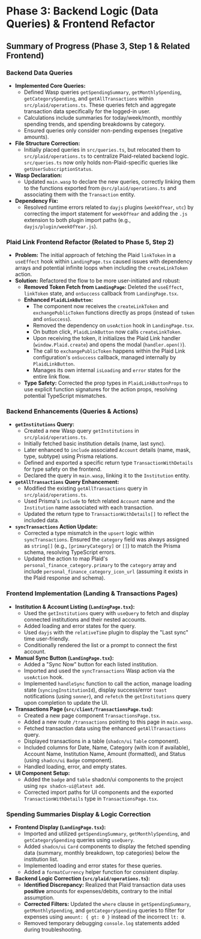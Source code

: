 # Phase 3: Backend Logic (Data Queries) & Frontend Refactor

## Summary of Progress (Phase 3, Step 1 & Related Frontend)

### Backend Data Queries

- **Implemented Core Queries:**
    - Defined Wasp queries `getSpendingSummary`, `getMonthlySpending`, `getCategorySpending`, and `getAllTransactions` within `src/plaid/operations.ts`. These queries fetch and aggregate transaction data specifically for the logged-in user.
    - Calculations include summaries for today/week/month, monthly spending trends, and spending breakdowns by category.
    - Ensured queries only consider non-pending expenses (negative amounts).
- **File Structure Correction:**
    - Initially placed queries in `src/queries.ts`, but relocated them to `src/plaid/operations.ts` to centralize Plaid-related backend logic. `src/queries.ts` now only holds non-Plaid-specific queries like `getUserSubscriptionStatus`.
- **Wasp Declaration:**
    - Updated `main.wasp` to declare the new queries, correctly linking them to the functions exported from `@src/plaid/operations.ts` and associating them with the `Transaction` entity.
- **Dependency Fix:**
    - Resolved runtime errors related to `dayjs` plugins (`weekOfYear`, `utc`) by correcting the import statement for `weekOfYear` and adding the `.js` extension to both plugin import paths (e.g., `dayjs/plugin/weekOfYear.js`).

### Plaid Link Frontend Refactor (Related to Phase 5, Step 2)

- **Problem:** The initial approach of fetching the Plaid `linkToken` in a `useEffect` hook within `LandingPage.tsx` caused issues with dependency arrays and potential infinite loops when including the `createLinkToken` action.
- **Solution:** Refactored the flow to be more user-initiated and robust:
    - **Removed Token Fetch from `LandingPage`:** Deleted the `useEffect`, `linkToken` state, and `onSuccess` callback from `LandingPage.tsx`.
    - **Enhanced `PlaidLinkButton`:**
        - The component now receives the `createLinkToken` and `exchangePublicToken` functions directly as props (instead of `token` and `onSuccess`).
        - Removed the dependency on `useAction` hook in `LandingPage.tsx`.
        - On button click, `PlaidLinkButton` now calls `createLinkToken`.
        - Upon receiving the token, it initializes the Plaid Link handler (`window.Plaid.create`) and opens the modal (`handler.open()`).
        - The call to `exchangePublicToken` happens within the Plaid Link configuration's `onSuccess` callback, managed internally by `PlaidLinkButton`.
        - Manages its own internal `isLoading` and `error` states for the entire link flow.
    - **Type Safety:** Corrected the prop types in `PlaidLinkButtonProps` to use explicit function signatures for the action props, resolving potential TypeScript mismatches.

### Backend Enhancements (Queries & Actions)

- **`getInstitutions` Query:**
    - Created a new Wasp query `getInstitutions` in `src/plaid/operations.ts`.
    - Initially fetched basic institution details (name, last sync).
    - Later enhanced to `include` associated `Account` details (name, mask, type, subtype) using Prisma relations.
    - Defined and exported a specific return type `TransactionWithDetails` for type safety on the frontend.
    - Declared the query in `main.wasp`, linking it to the `Institution` entity.
- **`getAllTransactions` Query Enhancement:**
    - Modified the existing `getAllTransactions` query in `src/plaid/operations.ts`.
    - Used Prisma's `include` to fetch related `Account` name and the `Institution` name associated with each transaction.
    - Updated the return type to `TransactionWithDetails[]` to reflect the included data.
- **`syncTransactions` Action Update:**
    - Corrected a type mismatch in the `upsert` logic within `syncTransactions`. Ensured the `category` field was always assigned as `string[]` (e.g., `[primaryCategory]` or `[]`) to match the Prisma schema, resolving TypeScript errors.
    - Updated the action to map Plaid's `personal_finance_category.primary` to the `category` array and include `personal_finance_category_icon_url` (assuming it exists in the Plaid response and schema).

### Frontend Implementation (Landing & Transactions Pages)

- **Institution & Account Listing (`LandingPage.tsx`):**
    - Used the `getInstitutions` query with `useQuery` to fetch and display connected institutions and their nested accounts.
    - Added loading and error states for the query.
    - Used `dayjs` with the `relativeTime` plugin to display the "Last sync" time user-friendly.
    - Conditionally rendered the list or a prompt to connect the first account.
- **Manual Sync Button (`LandingPage.tsx`):**
    - Added a "Sync Now" button for each listed institution.
    - Imported and used the `syncTransactions` Wasp action via the `useAction` hook.
    - Implemented `handleSync` function to call the action, manage loading state (`syncingInstitutionId`), display success/error `toast` notifications (using `sonner`), and `refetch` the `getInstitutions` query upon completion to update the UI.
- **Transactions Page (`src/client/TransactionsPage.tsx`):**
    - Created a new page component `TransactionsPage.tsx`.
    - Added a new route `/transactions` pointing to this page in `main.wasp`.
    - Fetched transaction data using the enhanced `getAllTransactions` query.
    - Displayed transactions in a table (`shadcn/ui` `Table` component).
    - Included columns for Date, Name, Category (with icon if available), Account Name, Institution Name, Amount (formatted), and Status (using `shadcn/ui` `Badge` component).
    - Handled loading, error, and empty states.
- **UI Component Setup:**
    - Added the `badge` and `table` shadcn/ui components to the project using `npx shadcn-ui@latest add`.
    - Corrected import paths for UI components and the exported `TransactionWithDetails` type in `TransactionsPage.tsx`.

### Spending Summaries Display & Logic Correction

- **Frontend Display (`LandingPage.tsx`):**
    - Imported and utilized `getSpendingSummary`, `getMonthlySpending`, and `getCategorySpending` queries using `useQuery`.
    - Added `shadcn/ui` `Card` components to display the fetched spending data (summary, monthly breakdown, top categories) below the institution list.
    - Implemented loading and error states for these queries.
    - Added a `formatCurrency` helper function for consistent display.
- **Backend Logic Correction (`src/plaid/operations.ts`):**
    - **Identified Discrepancy:** Realized that Plaid transaction data uses **positive** amounts for expenses/debits, contrary to the initial assumption.
    - **Corrected Filters:** Updated the `where` clause in `getSpendingSummary`, `getMonthlySpending`, and `getCategorySpending` queries to filter for expenses using `amount: { gt: 0 }` instead of the incorrect `lt: 0`.
    - Removed temporary debugging `console.log` statements added during troubleshooting.
